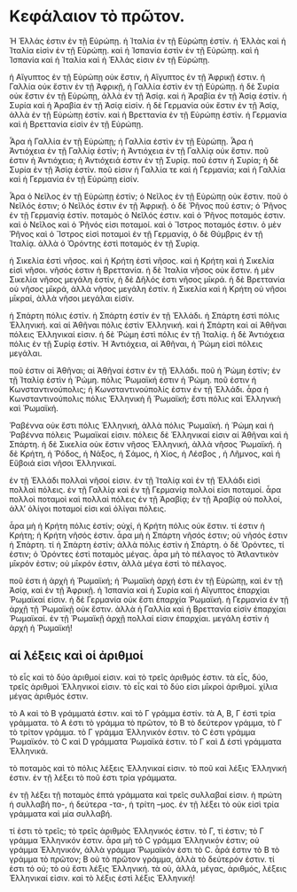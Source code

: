 ﻿# Κεφάλαιον τὸ πρῶτον.

Ἡ Ἑλλάς ἐστιν ἐν τῇ Εὐρώπῃ. ἡ Ἰταλία ἐν τῇ Εὐρώπῃ ἐστίν. ἡ Ἑλλὰς καὶ ἡ Ἰταλία εἰσὶν ἐν τῇ Εὐρώπῃ. καὶ ἡ Ἱσπανία ἐστὶν ἐν τῇ Εὐρώπῃ. καὶ ἡ Ἱσπανία καὶ ἡ Ἰταλία καὶ ἡ Ἑλλάς εἰσιν ἐν τῇ Εὐρώπῃ.

ἡ Αἴγυπτος ἐν τῇ Εὐρώπῃ οὐκ ἔστιν, ἡ Αἴγυπτος ἐν τῇ Ἀφρικῇ ἐστιν. ἡ Γαλλία οὐκ ἔστιν ἐν τῇ Ἀφρικῇ, ἡ Γαλλία ἐστὶν ἐν τῇ Εὐρώπῃ. ἡ δὲ Συρία οὐκ ἔστιν ἐν τῇ Εὐρώπῃ, ἀλλὰ ἐν τῇ Ἀσίᾳ. καὶ ἡ Ἀραβία ἐν τῇ Ἀσίᾳ ἐστίν. ἡ Συρία καὶ ἡ Ἀραβία ἐν τῇ Ἀσίᾳ εἰσίν. ἡ δὲ Γερμανία οὐκ ἔστιν ἐν τῇ Ἀσίᾳ, ἀλλὰ ἐν τῇ Εὐρώπῃ ἐστίν. καὶ ἡ Βρεττανία ἐν τῇ Εὐρώπῃ ἐστίν. ἡ Γερμανία καὶ ἡ Βρεττανία εἰσὶν ἐν τῇ Εὐρώπῃ.

Ἆρα ἡ Γαλλία ἐν τῇ Εὐρώπῃ; ἡ Γαλλία ἐστὶν ἐν τῇ Εὐρώπῃ. Ἆρα ἡ Ἀντιόχεια ἐν τῇ Γαλλίᾳ ἐστίν; ἡ Ἀντιόχεια ἐν τῇ Γαλλίᾳ οὐκ ἔστιν. ποῦ ἐστιν ἡ Ἀντιόχεια; ἡ Ἀντιόχειά ἐστιν ἐν τῇ Συρίᾳ. ποῦ ἐστιν ἡ Συρία; ἡ δὲ Συρία ἐν τῇ Ἀσίᾳ ἐστίν. ποῦ εἰσιν ἡ Γαλλία τε καὶ ἡ Γερμανία; καὶ ἡ Γαλλία καὶ ἡ Γερμανία ἐν τῇ Εὐρώπῃ εἰσίν.

Ἆρα ὁ Νεῖλος ἐν τῇ Εὐρώπῃ ἐστίν; ὁ Νεῖλος ἐν τῇ Εὐρώπῃ οὐκ ἔστιν. ποῦ ὁ Νεῖλός ἐστιν; ὁ Νεῖλός ἐστιν ἐν τῇ Ἀφρικῇ. ὁ δὲ Ῥῆνος ποῦ ἐστιν; ὁ Ῥῆνος ἐν τῇ Γερμανίᾳ ἐστίν. ποταμὸς ὁ Νεῖλός ἐστιν. καὶ ὁ Ῥῆνος ποταμός ἐστιν. καὶ ὁ Νεῖλος καὶ ὁ Ῥῆνός εἰσι ποταμοί. καὶ ὁ Ἴστρος ποταμός ἐστιν. ὁ μὲν Ῥῆνος καὶ ὁ Ἴστρος εἰσὶ ποταμοὶ ἐν τῇ Γερμανίᾳ, ὁ δὲ Θύμβρις ἐν τῇ Ἰταλίᾳ. ἀλλὰ ὁ Ὀρόντης ἐστὶ ποταμός ἐν τῇ Συρίᾳ.

ἡ Σικελία ἐστὶ νῆσος. καὶ ἡ Κρήτη ἐστὶ νῆσος. καὶ ἡ Κρήτη καὶ ἡ Σικελία εἰσὶ νῆσοι. νῆσός ἐστιν ἡ Βρεττανία. ἡ δὲ Ἰταλία νῆσος οὐκ ἔστιν. ἡ μὲν Σικελία νῆσος μεγάλη ἐστίν, ἡ δὲ Δῆλός ἐστι νῆσος μῑκρά. ἡ δὲ Βρεττανία οὐ νῆσος μῑκρά, ἀλλὰ νῆσος μεγάλη ἐστίν. ἡ Σικελία καὶ ἡ Κρήτη οὐ νῆσοι μῑκραί, ἀλλὰ νῆσοι μεγάλαι εἰσίν.

ἡ Σπάρτη πόλις ἐστίν. ἡ Σπάρτη ἐστίν ἐν τῇ Ἑλλάδι. ἡ Σπάρτη ἐστὶ πόλις Ἑλληνική. καὶ αἱ Ἀθῆναι πόλις ἐστὶν Ἑλληνική. καὶ ἡ Σπάρτη καὶ αἱ Ἀθῆναι πόλεις Ἑλληνικαί εἰσιν. ἡ δὲ Ῥώμη ἐστὶ πόλις ἐν τῇ Ἰταλίᾳ. ἡ δὲ Ἀντιόχεια πόλις ἐν τῇ Συρίᾳ ἐστίν. Ἡ Ἀντιόχεια, αἱ Ἀθῆναι, ἡ Ῥώμη εἰσὶ πόλεις μεγάλαι.

ποῦ ἐστιν αἱ Ἀθῆναι; αἱ Ἀθῆναί ἐστιν ἐν τῇ Ἑλλάδι. ποῦ ἡ Ῥώμη ἐστίν; ἐν τῇ Ἰταλίᾳ ἐστὶν ἡ Ῥώμη. πόλις Ῥωμαϊκή ἐστιν ἡ Ῥώμη. ποῦ ἐστιν ἡ Κωνσταντινούπολις; ἡ Κωνσταντινούπολίς ἐστιν ἐν τῇ Ἑλλάδι. ἆρα ἡ Κωνσταντινούπολις πόλις Ἑλληνικὴ ἢ Ῥωμαϊκή; ἔστι πόλις καὶ Ἑλληνικὴ καὶ Ῥωμαϊκή.

Ῥαβέννα οὐκ ἔστι πόλις Ἑλληνική, ἀλλὰ πόλις Ῥωμαϊκή. ἡ Ῥώμη καὶ ἡ Ῥαβέννα πόλεις Ῥωμαϊκαί εἰσιν. πόλεις δὲ Ἑλληνικαί εἰσιν αἱ Ἀθῆναι καὶ ἡ Σπάρτη. ἡ δὲ Σικελία οὐκ ἔστιν νῆσος Ἑλληνική, ἀλλὰ νῆσος Ῥωμαϊκή. ἡ δὲ Κρήτη, ἡ Ῥόδος, ἡ Νάξος, ἡ Σάμος, ἡ Χίος, ἡ Λέσβος , ἡ Λῆμνος, καὶ ἡ Εὔβοιά εἰσι νῆσοι Ἑλληνικαί.

ἐν τῇ Ἑλλάδι πολλαὶ νῆσοί εἰσιν. ἐν τῇ Ἰταλίᾳ καὶ ἐν τῇ Ἑλλάδι εἰσὶ πολλαὶ πόλεις. ἐν τῇ Γαλλίᾳ καὶ ἐν τῇ Γερμανίᾳ πολλοί εἰσι ποταμοί. ἆρα πολλοὶ ποταμοὶ καὶ πολλαὶ πόλεις ἐν τῇ Ἀραβίᾳ; ἐν τῇ Ἀραβίᾳ οὐ πολλοί, ἀλλ’ ὀλίγοι ποταμοί εἰσι καὶ ὀλίγαι πόλεις.

ἆρα μὴ ἡ Κρήτη πόλις ἐστίν; οὐχί, ἡ Κρήτη πόλις οὐκ ἔστιν. τί ἐστιν ἡ Κρήτη; ἡ Κρήτη νῆσός ἐστιν. ἆρα μὴ ἡ Σπάρτη νῆσός ἐστιν; οὐ νῆσός  ἐστιν ἡ Σπάρτη. τί ἡ Σπάρτη ἐστίν; ἀλλὰ πόλις ἐστὶν ἡ Σπάρτη. ὁ δὲ Ὀρόντες, τί ἐστιν; ὁ Ὀρόντες ἐστὶ ποταμὸς μέγας. ἆρα μὴ τὸ πέλαγος τὸ Ἀτλαντικὸν μῑκρόν ἐστιν; οὐ μῑκρόν ἐστιν, ἀλλὰ μέγα ἐστὶ τὸ πέλαγος.

ποῦ ἐστι ἡ ἀρχὴ ἡ Ῥωμαϊκή; ἡ Ῥωμαϊκὴ ἀρχή ἐστι ἐν τῇ Εὐρώπῃ, καὶ ἐν τῇ Ἀσίᾳ, καὶ ἐν τῇ Ἀφρικῇ. ἡ Ἱσπανία καὶ ἡ Συρία καὶ ἡ Αἴγυπτος ἐπαρχίαι Ῥωμαϊκαί εἰσιν. ἡ δὲ Γερμανία οὐκ ἔστι ἐπαρχία Ῥωμαϊκή. ἡ Γερμανία ἐν τῇ ἀρχῇ τῇ Ῥωμαϊκῇ οὐκ ἔστιν. ἀλλὰ ἡ Γαλλία καὶ ἡ Βρεττανία εἰσὶν ἐπαρχίαι Ῥωμαϊκαί. ἐν τῇ Ῥωμαϊκῇ ἀρχῇ πολλαί εἰσιν ἐπαρχίαι. μεγάλη ἐστὶν ἡ ἀρχὴ ἡ Ῥωμαϊκή!

## αἱ λέξεις καὶ οἱ ἀριθμοί

τὸ εἷς καὶ τὸ δύο ἀριθμοί εἰσιν. καὶ τὸ τρεῖς ἀριθμός ἐστιν. τὰ εἷς, δύο, τρεῖς ἀριθμοὶ Ἑλληνικοί εἰσιν. τὸ εἷς καὶ τὸ δύο εἰσι μῑκροὶ ἀριθμοί. χίλια μέγας ἀριθμός ἐστιν.

τὸ Α καὶ τὸ Β γράμματά ἐστιν. καὶ τὸ Γ γράμμα ἐστίν. τὰ Α, Β, Γ ἐστὶ τρία γράμματα. τὸ Α ἐστι τὸ γράμμα τὸ πρῶτον, τὸ Β τὸ δεύτερον γράμμα, τὸ Γ τὸ τρίτον γράμμα. τὸ Γ γράμμα Ἑλληνικόν ἐστιν. τὸ C ἐστι γράμμα Ῥωμαϊκόν. τὸ C καὶ D γράμματα Ῥωμαϊκά ἐστιν. τὸ Γ καὶ Δ ἐστὶ γράμματα Ἑλληνικά.

τὸ ποταμὸς καὶ τὸ πόλις λέξεις Ἑλληνικαί εἰσιν. τὸ ποῦ καὶ λέξις Ἑλληνική ἐστιν. ἐν τῇ λέξει τὸ ποῦ ἐστι τρία γράμματα.

ἐν τῇ λέξει τῇ ποταμὸς ἑπτά γράμματα καὶ τρεῖς συλλαβαί εἰσιν. ἡ πρώτη ἡ συλλαβή πο-, ἡ δεύτερα -τα-, ἡ τρίτη –μος. ἐν τῇ λέξει τὸ οὐκ εἰσὶ τρία γράμματα καὶ μία συλλαβή.

τί ἐστι τὸ τρεῖς; τὸ τρεῖς ἀριθμὸς Ἑλληνικός ἐστιν. τὸ Γ, τί ἐστιν; τὸ Γ γράμμα Ἑλληνικόν ἐστιν. ἆρα μὴ τὸ C γράμμα Ἑλληνικόν ἐστιν; οὐ γράμμα Ἑλληνικόν, ἀλλὰ γράμμα Ῥωμαϊκόν ἐστι τὸ C. ἆρά ἐστιν τὸ Β τὸ γράμμα τὸ πρῶτον; Β οὐ τὸ πρῶτον γράμμα, ἀλλὰ τὸ δεύτερόν ἐστιν. τί ἐστι τό οὐ; τὸ οὐ ἔστι λέξις Ἑλληνική. τὰ οὐ, ἀλλά, μέγας, ἀριθμός, λέξεις Ἑλληνικαί εἰσιν. καὶ τὸ λέξις ἐστὶ λέξις Ἑλληνική!
